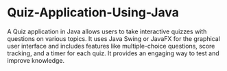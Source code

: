 # Quiz-Application-Using-Java

A Quiz application in Java allows users to take interactive quizzes with questions on various topics. It uses Java Swing or JavaFX for the graphical user interface and includes features like multiple-choice questions, score tracking, and a timer for each quiz. It provides an engaging way to test and improve knowledge.
